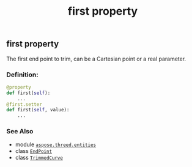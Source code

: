 ﻿---
title: first property
second_title: Aspose.3D for Python via .NET API References
description: 
type: docs
weight: 120
url: /python-net/aspose.threed.entities/trimmedcurve/first/
is_root: false
---

## first property


The first end point to trim, can be a Cartesian point or a real parameter.
### Definition:
```python
@property
def first(self):
    ...
@first.setter
def first(self, value):
    ...
```

### See Also
* module [`aspose.threed.entities`](../../)
* class [`EndPoint`](/3d/python-net/aspose.threed.entities/endpoint)
* class [`TrimmedCurve`](/3d/python-net/aspose.threed.entities/trimmedcurve)
